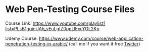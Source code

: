 # Web Pen-Testing Course Files

Course Link: https://www.youtube.com/playlist?list=PLsB1gqjeUAh_yEuLgtZ0ppLlExcYOL2Kp

Udemy Course: https://www.udemy.com/course/web-application-penetration-testing-in-arabic/ (call me if you want it free [Twitter](https://twitter.com/FlEx0Geek))
